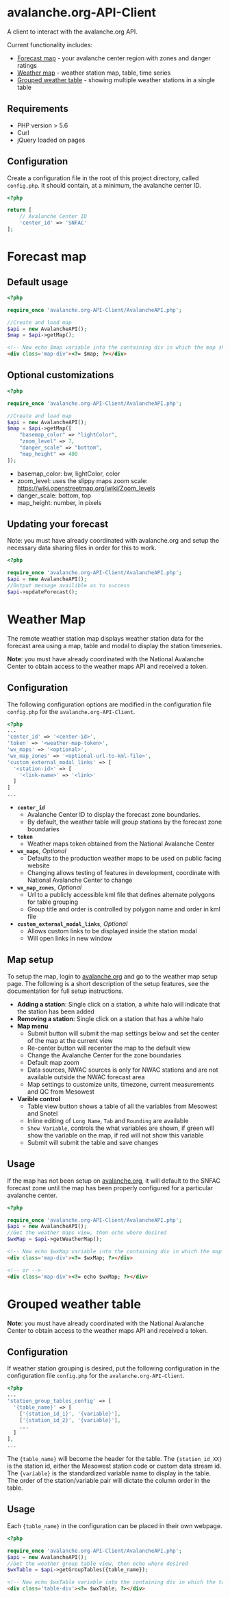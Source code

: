 # avalanche.org-API-Client
A client to interact with the avalanche.org API.

Current functionality includes:
- [Forecast map](#forecast-map) - your avalanche center region with zones and danger ratings
- [Weather map](#weather-map) - weather station map, table, time series
- [Grouped weather table](#grouped-weather-table) - showing multiple weather stations in a single table


## Requirements

- PHP version > 5.6
- Curl
- jQuery loaded on pages

## Configuration

Create a configuration file in the root of this project directory, called `config.php`. It should contain, at a minimum, the avalanche center ID.

```php
<?php

return [
    // Avalanche Center ID
    'center_id' => 'SNFAC'
];
```


# Forecast map

## Default usage

```php
<?php

require_once 'avalanche.org-API-Client/AvalancheAPI.php';

//Create and load map
$api = new AvalancheAPI();
$map = $api->getMap();
```

```html
<!-- Now echo $map variable into the containing div in which the map should be displayed -->
<div class='map-div'><?= $map; ?></div>
```

## Optional customizations

```php
<?php

require_once 'avalanche.org-API-Client/AvalancheAPI.php';

//Create and load map
$api = new AvalancheAPI();
$map = $api->getMap([
    "basemap_color" => "lightColor",
    "zoom_level" => 7,
    "danger_scale" => "bottom",
    "map_height" => 400
]);
```

- basemap_color: bw, lightColor, color
- zoom_level: uses the slippy maps zoom scale: https://wiki.openstreetmap.org/wiki/Zoom_levels
- danger_scale: bottom, top
- map_height: number, in pixels

## Updating your forecast
Note: you must have already coordinated with avalanche.org and setup the necessary data sharing files in order for this to work.

```php
<?php

require_once 'avalanche.org-API-Client/AvalancheAPI.php';
$api = new AvalancheAPI();
//Output message availible as to success
$api->updateForecast();

```

# Weather Map

The remote weather station map displays weather station data for the forecast area using a map, table and modal to display the station timeseries.

**Note**: you must have already coordinated with the National Avalanche Center to obtain access to the weather maps API and received a token.

## Configuration
The following configuration options are modified in the configuration file `config.php` for the `avalanche.org-API-Client`.

```php
<?php
...
'center_id' => '<center-id>',
'token' => '<weather-map-token>',
'wx_maps' => '<optional>',
'wx_map_zones' => '<optional-url-to-kml-file>',
'custom_external_modal_links' => [
  '<station-id>' => [
    '<link-name>' => '<link>'
  ]
]
...
```

- **`center_id`**
  - Avalanche Center ID to display the forecast zone boundaries.
  - By default, the weather table will group stations by the forecast zone boundaries
- **`token`**
  - Weather maps token obtained from the National Avalanche Center
- **`wx_maps`**, *Optional*
  - Defaults to the production weather maps to be used on public facing website
  - Changing allows testing of features in development, coordinate with National Avalanche Center to change
- **`wx_map_zones`**, *Optional*
  - Url to a publicly accessible kml file that defines alternate polygons for table grouping
  - Group title and order is controlled by polygon name and order in kml file
- **`custom_external_modal_links`**, *Optional*
  - Allows custom links to be displayed inside the station modal
  - Will open links in new window

## Map setup

To setup the map, login to [avalanche.org](https://avalanche.org/) and go to the weather map setup page. The following is a short description of the setup features, see the documentation for full setup instructions.

- **Adding a station**: Single click on a station, a white halo will indicate that the station has been added
- **Removing a station**: Single click on a station that has a white halo
- **Map menu**
  - Submit button will submit the map settings below and set the center of the map at the current view
  - Re-center button will recenter the map to the default view
  - Change the Avalanche Center for the zone boundaries
  - Default map zoom
  - Data sources, NWAC sources is only for NWAC stations and are not available outside the NWAC forecast area
  - Map settings to customize units, timezone, current measurements and QC from Mesowest
- **Varible control**
  - Table view button shows a table of all the variables from Mesowest and Snotel
  - Inline editing of `Long Name`, `Tab` and `Rounding` are available
  - `Show Variable`, controls the what variables are shown, if green will show the variable on the map, if red will not show this variable
  - Submit will submit the table and save changes


## Usage
If the map has not been setup on [avalanche.org](https://avalanche.org/), it will default to the SNFAC forecast zone until the map has been properly configured for a particular avalanche center.

```php
<?php

require_once 'avalanche.org-API-Client/AvalancheAPI.php';
$api = new AvalancheAPI();
//Get the weather maps view, then echo where desired
$wxMap = $api->getWeatherMap();
```

```html
<!-- Now echo $wxMap variable into the containing div in which the map should be displayed -->
<div class='map-div'><?= $wxMap; ?></div>

<!-- or -->
<div class='map-div'><?= echo $wxMap; ?></div>
```

# Grouped weather table

**Note**: you must have already coordinated with the National Avalanche Center to obtain access to the weather maps API and received a token.

## Configuration
If weather station grouping is desired, put the following configuration in the configuration file `config.php` for the `avalanche.org-API-Client`.

```php
<?php
...
'station_group_tables_config' => [
  '{table_name}' => [
    ['{station_id_1}', '{variable}'],
    ['{station_id_2}', '{variable}'],
    ...
  ]
],
...
```

The `{table_name}` will become the header for the table. The `{station_id_XX}` is the station id, either the Mesowest station code or custom data stream id. The `{variable}` is the standardized variable name to display in the table. The order of the station/variable pair will dictate the column order in the table.

## Usage

Each `{table_name}` in the configuration can be placed in their own webpage.

```php
<?php

require_once 'avalanche.org-API-Client/AvalancheAPI.php';
$api = new AvalancheAPI();
//Get the weather group table view, then echo where desired
$wxTable = $api->getGroupTables({table_name});

```

```html
<!-- Now echo $wxTable variable into the containing div in which the table should be displayed -->
<div class='table-div'><?= $wxTable; ?></div>

```
